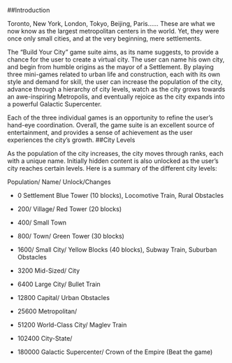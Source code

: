 
##Introduction

Toronto, New York, London, Tokyo, Beijing, Paris…… These are what we now know as the largest metropolitan centers in the world. Yet, they were once only small cities, and at the very beginning, mere settlements.

The “Build Your City” game suite aims, as its name suggests, to provide a chance for the user to create a virtual city. The user can name his own city, and begin from humble origins as the mayor of a Settlement. By playing three mini-games related to urban life and construction, each with its own style and demand for skill, the user can increase the population of the city, advance through a hierarchy of city levels, watch as the city grows towards an awe-inspiring Metropolis, and eventually rejoice as the city expands into a powerful Galactic Supercenter.

Each of the three individual games is an opportunity to refine the user’s hand-eye coordination. Overall, the game suite is an excellent source of entertainment, and provides a sense of achievement as the user experiences the city’s growth.
##City Levels

As the population of the city increases, the city moves through ranks, each with a unique name. Initially hidden content is also unlocked as the user’s city reaches certain levels. Here is a summary of the different city levels:

Population/ Name/ Unlock/Changes
* 0 Settlement Blue Tower (10 blocks), Locomotive Train, Rural Obstacles

* 200/ Village/ Red Tower (20 blocks)

* 400/ Small Town

* 800/ Town/ Green Tower (30 blocks)

* 1600/ Small City/ Yellow Blocks (40 blocks), Subway Train, Suburban Obstacles

* 3200 Mid-Sized/ City

* 6400 Large City/ Bullet Train

* 12800 Capital/ Urban Obstacles

* 25600 Metropolitan/

* 51200 World-Class City/ Maglev Train

* 102400 City-State/

* 180000 Galactic Supercenter/ Crown of the Empire (Beat the game)
